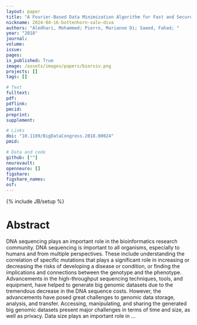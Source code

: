```yaml
---
layout: paper
title: "A Fourier-Based Data Minimization Algorithm for Fast and Secure Transfer of Big Genomic Datasets"
nickname: 2024-04-16-bottenhorn-salo-diva
authors: "Aledhari, Mohammed; Pierro, Marianne Di; Saeed, Fahad; "
year: "2018"
journal: 
volume: 
issue:
pages: 
is_published: True
image: /assets/images/papers/biorxiv.png
projects: []
tags: []

# Text
fulltext:
pdf:
pdflink:
pmcid:
preprint: 
supplement:

# Links
doi: "10.1109/BigDataCongress.2018.00024"
pmid:

# Data and code
github: [""]
neurovault:
openneuro: []
figshare:
figshare_names:
osf:
---
```

{% include JB/setup %}

# Abstract

DNA sequencing plays an important role in the bioinformatics research community. DNA sequencing is important to all organisms, especially to humans and from multiple perspectives. These include understanding the correlation of specific mutations that plays a significant role in increasing or decreasing the risks of developing a disease or condition, or finding the implications and connections between the genotype and the phenotype. Advancements in the high-throughput sequencing techniques, tools, and equipment, have helped to generate big genomic datasets due to the tremendous decrease in the DNA sequence costs. However, the advancements have posed great challenges to genomic data storage, analysis, and transfer. Accessing, manipulating, and sharing the generated big genomic datasets present major challenges in terms of time and size, as well as privacy. Data size plays an important role in …
